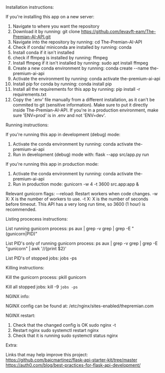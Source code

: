 Installation instructions:

If you're installing this app on a new server:

1. Navigate to where you want the repository
2. Download it by running: 
    git clone https://github.com/levavft-eam/The-Premian-AI-API.git
3. Navigate into the repository by running:
    cd The-Premian-AI-API
4. Check if conda/ miniconda are installed by running:
    conda
5. Install conda if it isn't installed
6. check if ffmpeg is installed by running:
    ffmpeg
7. Install ffmpeg if it isn't installed by running:
    sudo apt install ffmpeg
8. Create a new conda environment by running:
    conda create --name the-premium-ai-api
9. Activate the environment by running:
    conda activate the-premium-ai-api
10. Install pip for conda by running:
    conda install pip
11. Install all the requirements for this app by running:
    pip install -r requirements.txt
12. Copy the '.env' file manually from a different installation, as it can't be commited to git (sensitive information). Make sure to put it directly inside The-Premian-AI-API.
    If you're in a production environment, make sure 'ENV=prod' is in .env and not 'ENV=dev'.


Running instructions:

If you're running this app in development (debug) mode:

1. Activate the conda environment by running:
    conda activate the-premium-ai-api
2. Run in development (debug) mode with:
    flask --app src/app.py run

If you're running this app in production mode:

1. Activate the conda environment by running:
    conda activate the-premium-ai-api
2. Run in production mode:
    gunicorn -w 4 -t 3600 src.app:app &

Relevant gunicorn flags:
    --reload: Restart workers when code changes.
    -w X: X is the number of workers to use.
    -t X: X is the number of seconds before timeout. This API has a very long run time, so 3600 (1 hour) is recommended.


Listing procecess instructions:

List running gunicorn process:
    ps aux | grep -v grep | grep -E "(gunicorn|PID)"

List PID's only of running gunicorn process:
    ps aux | grep -v grep | grep -E "gunicorn" | awk '//{print $2}'

List PID's of stopped jobs:
    jobs -ps


Killing instructions:

Kill the gunicorn process:
    pkill gunicorn

Kill all stopped jobs:
    kill -9 `jobs -ps`


NGINX info:

NGINX config can be found at: 
    /etc/nginx/sites-enabled/thepremian.com

NGINX restart:
1. Check that the changed config is OK
    sudo nginx -t
2. Restart nginx
    sudo systemctl restart nginx
3. Check that it is running
    sudo systemctl status nginx


Extra:

Links that may help improve this project:
https://github.com/bajcmartinez/flask-api-starter-kit/tree/master
https://auth0.com/blog/best-practices-for-flask-api-development/